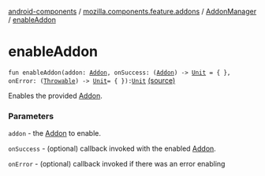 [android-components](../../index.md) / [mozilla.components.feature.addons](../index.md) / [AddonManager](index.md) / [enableAddon](./enable-addon.md)

# enableAddon

`fun enableAddon(addon: `[`Addon`](../-addon/index.md)`, onSuccess: (`[`Addon`](../-addon/index.md)`) -> `[`Unit`](https://kotlinlang.org/api/latest/jvm/stdlib/kotlin/-unit/index.html)` = { }, onError: (`[`Throwable`](https://kotlinlang.org/api/latest/jvm/stdlib/kotlin/-throwable/index.html)`) -> `[`Unit`](https://kotlinlang.org/api/latest/jvm/stdlib/kotlin/-unit/index.html)` = { }): `[`Unit`](https://kotlinlang.org/api/latest/jvm/stdlib/kotlin/-unit/index.html) [(source)](https://github.com/mozilla-mobile/android-components/blob/master/components/feature/addons/src/main/java/mozilla/components/feature/addons/AddonManager.kt#L183)

Enables the provided [Addon](../-addon/index.md).

### Parameters

`addon` - the [Addon](../-addon/index.md) to enable.

`onSuccess` - (optional) callback invoked with the enabled [Addon](../-addon/index.md).

`onError` - (optional) callback invoked if there was an error enabling
